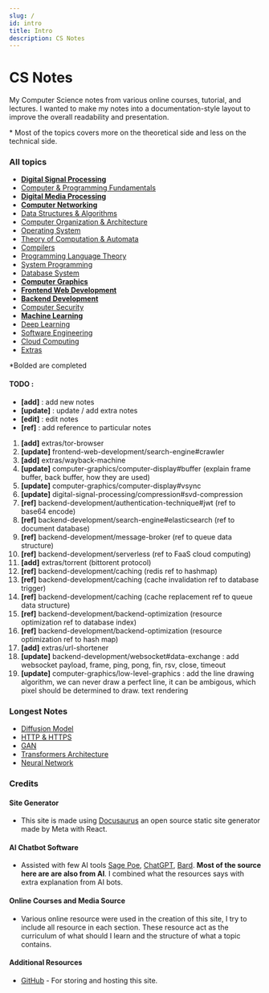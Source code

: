 ```yaml
---
slug: /
id: intro
title: Intro
description: CS Notes
---
```


# CS Notes

My Computer Science notes from various online courses, tutorial, and lectures. I wanted to make my notes into a documentation-style layout to improve the overall readability and presentation.

\* Most of the topics covers more on the theoretical side and less on the technical side.

### All topics

- **[Digital Signal Processing](digital-signal-processing)**
- [Computer & Programming Fundamentals](computer-and-programming-fundamentals)
- **[Digital Media Processing](digital-media-processing)**
- **[Computer Networking](computer-networking)**
- [Data Structures & Algorithms](data-structures-and-algorithms)
- [Computer Organization & Architecture](computer-organization-and-architecture)
- [Operating System](operating-system)
- [Theory of Computation & Automata](theory-of-computation-and-automata)
- [Compilers](compilers)
- [Programming Language Theory](programming-language-theory)
- [System Programming](system-programming)
- [Database System](database-system)
- **[Computer Graphics](computer-graphics)**
- **[Frontend Web Development](frontend-web-development)**
- **[Backend Development](backend-development)**
- [Computer Security](computer-security)
- **[Machine Learning](machine-learning)**
- [Deep Learning](deep-learning)
- [Software Engineering](software-engineering)
- [Cloud Computing](cloud-computing)
- [Extras](extras)

\*Bolded are completed

#### TODO :

- **[add]** : add new notes
- **[update]** : update / add extra notes
- **[edit]** : edit notes
- **[ref]** : add reference to particular notes

1. **[add]** extras/tor-browser
2. **[update]** frontend-web-development/search-engine#crawler
3. **[add]** extras/wayback-machine
5. **[update]** computer-graphics/computer-display#buffer (explain frame buffer, back buffer, how they are used)
4. **[update]** computer-graphics/computer-display#vsync
5. **[update]** digital-signal-processing/compression#svd-compression
6. **[ref]** backend-development/authentication-technique#jwt (ref to base64 encode)
7. **[ref]** backend-development/search-engine#elasticsearch (ref to document database)
8. **[ref]** backend-development/message-broker (ref to queue data structure)
9. **[ref]** backend-development/serverless (ref to FaaS cloud computing)
10. **[add]** extras/torrent (bittorent protocol)
11. **[ref]** backend-development/caching (redis ref to hashmap)
12. **[ref]** backend-development/caching (cache invalidation ref to database trigger)
13. **[ref]** backend-development/caching (cache replacement ref to queue data structure)
14. **[ref]** backend-development/backend-optimization (resource optimization ref to database index)
15. **[ref]** backend-development/backend-optimization (resource optimization ref to hash map)
16. **[add]** extras/url-shortener
17. **[update]** backend-development/websocket#data-exchange : add websocket payload, frame, ping, pong, fin, rsv, close, timeout
18. **[update]** computer-graphics/low-level-graphics : add the line drawing algorithm, we can never draw a perfect line, it can be ambigous, which pixel should be determined to draw. text rendering

### Longest Notes

- [Diffusion Model](deep-learning/diffusion-model)
- [HTTP & HTTPS](computer-networking/http-https)
- [GAN](deep-learning/gan)
- [Transformers Architecture](deep-learning/transformers/transformers-architecture)
- [Neural Network](deep-learning/neural-network)

### Credits

#### Site Generator

- This site is made using [Docusaurus](https://docusaurus.io/) an open source static site generator made by Meta with React.

#### AI Chatbot Software

- Assisted with few AI tools [Sage Poe](https://poe.com), [ChatGPT](https://chat.openai.com/), [Bard](https://bard.google.com/). **Most of the source here are are also from AI**. I combined what the resources says with extra explanation from AI bots.

#### Online Courses and Media Source

- Various online resource were used in the creation of this site, I try to include all resource in each section. These resource act as the curriculum of what should I learn and the structure of what a topic contains.

#### Additional Resources

- [GitHub](https://github.com/) - For storing and hosting this site.
